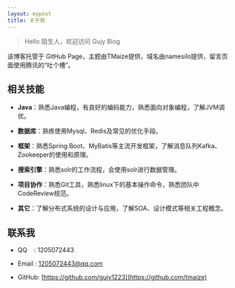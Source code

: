 ```yaml
---
layout: mypost
title: 关于我
---
```


> Hello 陌生人，欢迎访问 Gujy Blog

该博客托管于 GitHub Page，主题由TMaize提供，域名由namesilo提供，留言页面使用腾讯的“吐个槽”。

## 相关技能

*   **Java**：熟悉Java编程，有良好的编码能力，熟悉面向对象编程，了解JVM调优。

*   **数据库**：熟练使用Mysql、Redis及常见的优化手段。

*   **框架**：熟悉Spring Boot、MyBatis等主流开发框架，了解消息队列Kafka、Zookeeper的使用和原理。

*   **搜索引擎**：熟悉solr的工作流程，会使用solr进行数据管理。

*   **项目协作**：熟悉Git工具，熟悉linux下的基本操作命令，熟悉团队中CodeReview规范。

*   **其它**：了解分布式系统的设计与应用，了解SOA、设计模式等相关工程概念。


## 联系我

- QQ&nbsp;&nbsp;&nbsp;&nbsp;: 1205072443

- Email&nbsp;: [1205072443@qq.com](http://mail.qq.com/cgi-bin/qm_share?t=qm_mailme&email=YBQNAQkaBSAREU4DDw0)

- GitHub: [https://github.com/gujy1223](https://github.com/tmaize)
